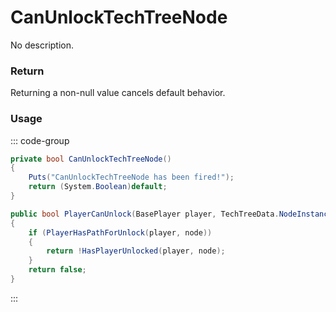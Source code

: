 # CanUnlockTechTreeNode
<Badge type="info" text="TechTree"/><Badge type="danger" text="Carbon Compatible"/><Badge type="warning" text="Oxide Compatible"/>
No description.
### Return
Returning a non-null value cancels default behavior.

### Usage
::: code-group
```csharp [Example]
private bool CanUnlockTechTreeNode()
{
	Puts("CanUnlockTechTreeNode has been fired!");
	return (System.Boolean)default;
}
```
```csharp [Source — Assembly-CSharp @ TechTreeData]
public bool PlayerCanUnlock(BasePlayer player, TechTreeData.NodeInstance node)
{
	if (PlayerHasPathForUnlock(player, node))
	{
		return !HasPlayerUnlocked(player, node);
	}
	return false;
}

```
:::
